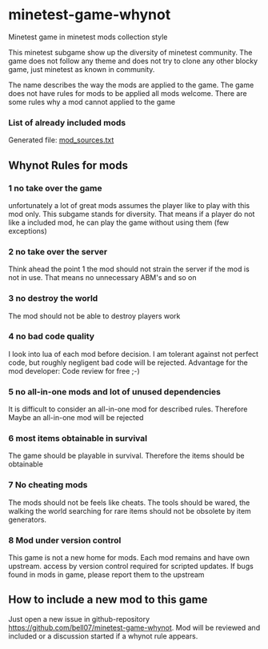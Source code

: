 # minetest-game-whynot
Minetest game in minetest mods collection style

This minetest subgame show up the diversity of minetest community. The game does not follow any theme and does not try to clone any other blocky game, just minetest as known in community.

The name describes the way the mods are applied to the game. The game does not have rules for mods to be applied all mods welcome. There are some rules why a mod cannot applied to the game

### List of already included mods
Generated file: [mod_sources.txt](https://github.com/bell07/minetest-game-whynot/blob/master/mod_sources.txt)

## Whynot Rules for mods

### 1 no take over the game
unfortunately a lot of great mods assumes the player like to play with this mod only. This subgame stands for diversity. That means if a player do not like a included mod, he can play the game without using them (few exceptions)

### 2 no take over the server
Think ahead the point 1 the mod should not strain the server if the mod is not in use. That means no unnecessary ABM's and so on

### 3 no destroy the world
The mod should not be able to destroy players work

### 4 no bad code quality
I look into lua of each mod before decision. I am tolerant against not perfect code, but roughly negligent bad code will be rejected. Advantage for the mod developer: Code review for free ;-)

### 5 no all-in-one mods and lot of unused dependencies
It is difficult to consider an all-in-one mod for described rules. Therefore Maybe an all-in-one mod will be rejected

### 6 most items obtainable in survival
The game should be playable in survival. Therefore the items should be obtainable

### 7 No cheating mods
The mods should not be feels like cheats. The tools should be wared, the walking the world searching for rare items should not be obsolete by item generators.

### 8 Mod under version control
This game is not a new home for mods. Each mod remains and have own upstream. access by version control required for scripted updates. If bugs found in mods in game, please report them to the upstream

## How to include a new mod to this game
Just open a new issue in github-repository https://github.com/bell07/minetest-game-whynot. Mod will be reviewed and included or a discussion started if a whynot rule appears.

